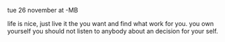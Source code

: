 tue 26 november at -MB

life is nice, just live it the you want and find what work for you. you own yourself you should not listen to anybody about an decision for your self.
